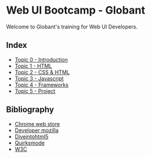 <!-- [Title](#title) -->
# Web UI Bootcamp - Globant

Welcome to Globant's training for Web UI Developers.

<!-- [Index](#index) -->
## Index

- [Topic 0 - Introduction](./docs/topic0.md)
- [Topic 1 - HTML](./docs/topic1.md)
- [Topic 2 - CSS & HTML](./docs/topic2.md)
- [Topic 3 - Javascript](./docs/topic3.md)
- [Topic 4 - Frameworks](./docs/topic4.md)
- [Topic 5 - Project](./docs/topic5.md)

## Bibliography

- [Chrome web store](https://chrome.google.com/webstore/)
- [Developer mozilla](https://developer.mozilla.org/)
- [Diveintohtml5](https://diveintohtml5.info/)
- [Quirksmode](https://www.quirksmode.org/)
- [W3C](https://www.w3schools.com/)